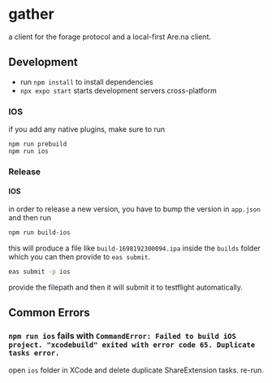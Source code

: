 # gather

a client for the forage protocol and a local-first Are.na client.

## Development

- run `npm install` to install dependencies
- `npx expo start` starts development servers cross-platform

### IOS

if you add any native plugins, make sure to run

```
npm run prebuild
npm run ios
```

### Release

#### IOS

in order to release a new version, you have to bump the version in `app.json` and then run

```bash
npm run build-ios
```

this will produce a file like `build-1698192300094.ipa` inside the `builds` folder which you can then provide to `eas submit`.

```bash
eas submit -p ios
```

provide the filepath and then it will submit it to testflight automatically.

## Common Errors

### `npm run ios` fails with `CommandError: Failed to build iOS project. "xcodebuild" exited with error code 65. Duplicate tasks error.`

open `ios` folder in XCode and delete duplicate ShareExtension tasks. re-run.
